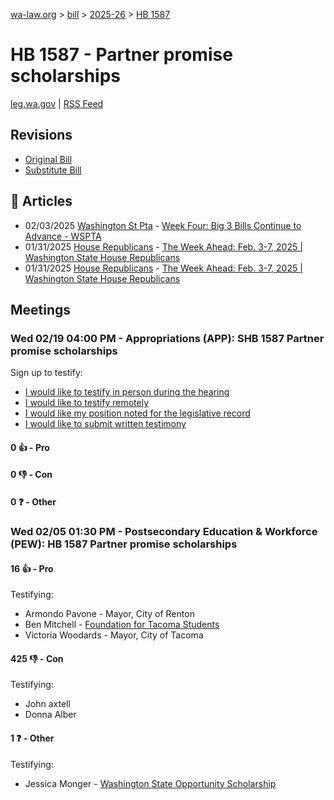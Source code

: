 [wa-law.org](/) > [bill](/bill/) > [2025-26](/bill/2025-26/) > [HB 1587](/bill/2025-26/hb/1587/)

# HB 1587 - Partner promise scholarships
[leg.wa.gov](https://app.leg.wa.gov/billsummary?BillNumber=1587&Year=2025&Initiative=false) | [RSS Feed](./rss.xml)

## Revisions
* [Original Bill](1/)
* [Substitute Bill](S/)

## 📰 Articles
* 02/03/2025 [Washington St Pta](/org/washington_st_pta/) - [Week Four: Big 3 Bills Continue to Advance - WSPTA](https://www.wastatepta.org/week-four-big-3-bills-continue-to-advance/#:~:text=HB%201587)
* 01/31/2025 [House Republicans](/org/house_republicans/) - [The Week Ahead: Feb. 3-7, 2025 | Washington State House Republicans](http://houserepublicans.wa.gov/week/the-week-ahead-feb-3-7-2025/#:~:text=HB%201587)
* 01/31/2025 [House Republicans](/org/house_republicans/) - [The Week Ahead: Feb. 3-7, 2025 | Washington State House Republicans](https://houserepublicans.wa.gov/week/the-week-ahead-feb-3-7-2025/#:~:text=HB%201587)

## Meetings
### Wed 02/19 04:00 PM - Appropriations (APP): SHB 1587 Partner promise scholarships
Sign up to testify:
* [I would like to testify in person during the hearing](https://app.leg.wa.gov/csi/Testifier/Add?chamber=House&mId=32861&aId=164635&caId=26013&tId=1)
* [I would like to testify remotely](https://app.leg.wa.gov/csi/Testifier/Add?chamber=House&mId=32861&aId=164635&caId=26013&tId=2)
* [I would like my position noted for the legislative record](https://app.leg.wa.gov/csi/Testifier/Add?chamber=House&mId=32861&aId=164635&caId=26013&tId=3)
* [I would like to submit written testimony](https://app.leg.wa.gov/csi/Testifier/Add?chamber=House&mId=32861&aId=164635&caId=26013&tId=4)

#### 0 👍 - Pro

#### 0 👎 - Con

#### 0 ❓ - Other

### Wed 02/05 01:30 PM - Postsecondary Education & Workforce (PEW): HB 1587 Partner promise scholarships
#### 16 👍 - Pro
Testifying:
* Armondo Pavone - Mayor, City of Renton
* Ben Mitchell - [Foundation for Tacoma Students](/org/foundation_for_tacoma_students/)
* Victoria Woodards - Mayor, City of Tacoma

#### 425 👎 - Con
Testifying:
* John axtell
* Donna Alber

#### 1 ❓ - Other
Testifying:
* Jessica Monger - [Washington State Opportunity Scholarship](/org/washington_state_opportunity_scholarship/)
